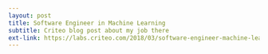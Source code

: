 ```yaml
---
layout: post
title: Software Engineer in Machine Learning
subtitle: Criteo blog post about my job there
ext-link: https://labs.criteo.com/2018/03/software-engineer-machine-learning/
---
```


